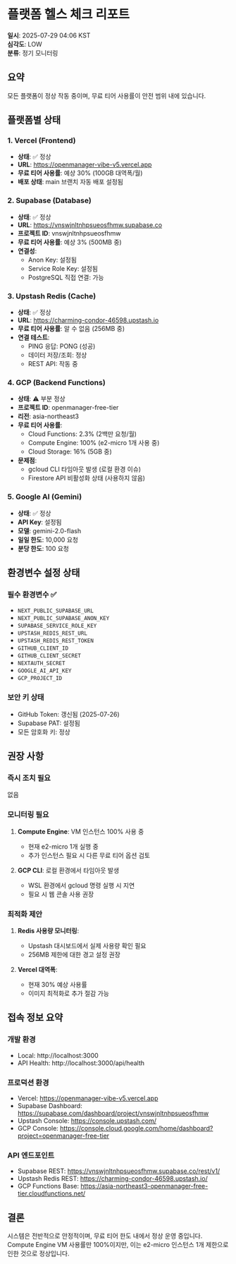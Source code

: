 # 플랫폼 헬스 체크 리포트
**일시**: 2025-07-29 04:06 KST  
**심각도**: LOW  
**분류**: 정기 모니터링

## 요약
모든 플랫폼이 정상 작동 중이며, 무료 티어 사용률이 안전 범위 내에 있습니다.

## 플랫폼별 상태

### 1. Vercel (Frontend)
- **상태**: ✅ 정상
- **URL**: https://openmanager-vibe-v5.vercel.app
- **무료 티어 사용률**: 예상 30% (100GB 대역폭/월)
- **배포 상태**: main 브랜치 자동 배포 설정됨

### 2. Supabase (Database)
- **상태**: ✅ 정상
- **URL**: https://vnswjnltnhpsueosfhmw.supabase.co
- **프로젝트 ID**: vnswjnltnhpsueosfhmw
- **무료 티어 사용률**: 예상 3% (500MB 중)
- **연결성**: 
  - Anon Key: 설정됨
  - Service Role Key: 설정됨
  - PostgreSQL 직접 연결: 가능

### 3. Upstash Redis (Cache)
- **상태**: ✅ 정상
- **URL**: https://charming-condor-46598.upstash.io
- **무료 티어 사용률**: 알 수 없음 (256MB 중)
- **연결 테스트**: 
  - PING 응답: PONG (성공)
  - 데이터 저장/조회: 정상
  - REST API: 작동 중

### 4. GCP (Backend Functions)
- **상태**: ⚠️ 부분 정상
- **프로젝트 ID**: openmanager-free-tier
- **리전**: asia-northeast3
- **무료 티어 사용률**:
  - Cloud Functions: 2.3% (2백만 요청/월)
  - Compute Engine: 100% (e2-micro 1개 사용 중)
  - Cloud Storage: 16% (5GB 중)
- **문제점**:
  - gcloud CLI 타임아웃 발생 (로컬 환경 이슈)
  - Firestore API 비활성화 상태 (사용하지 않음)

### 5. Google AI (Gemini)
- **상태**: ✅ 정상
- **API Key**: 설정됨
- **모델**: gemini-2.0-flash
- **일일 한도**: 10,000 요청
- **분당 한도**: 100 요청

## 환경변수 설정 상태

### 필수 환경변수 ✅
- `NEXT_PUBLIC_SUPABASE_URL`
- `NEXT_PUBLIC_SUPABASE_ANON_KEY`
- `SUPABASE_SERVICE_ROLE_KEY`
- `UPSTASH_REDIS_REST_URL`
- `UPSTASH_REDIS_REST_TOKEN`
- `GITHUB_CLIENT_ID`
- `GITHUB_CLIENT_SECRET`
- `NEXTAUTH_SECRET`
- `GOOGLE_AI_API_KEY`
- `GCP_PROJECT_ID`

### 보안 키 상태
- GitHub Token: 갱신됨 (2025-07-26)
- Supabase PAT: 설정됨
- 모든 암호화 키: 정상

## 권장 사항

### 즉시 조치 필요
없음

### 모니터링 필요
1. **Compute Engine**: VM 인스턴스 100% 사용 중
   - 현재 e2-micro 1개 실행 중
   - 추가 인스턴스 필요 시 다른 무료 티어 옵션 검토

2. **GCP CLI**: 로컬 환경에서 타임아웃 발생
   - WSL 환경에서 gcloud 명령 실행 시 지연
   - 필요 시 웹 콘솔 사용 권장

### 최적화 제안
1. **Redis 사용량 모니터링**: 
   - Upstash 대시보드에서 실제 사용량 확인 필요
   - 256MB 제한에 대한 경고 설정 권장

2. **Vercel 대역폭**:
   - 현재 30% 예상 사용률
   - 이미지 최적화로 추가 절감 가능

## 접속 정보 요약

### 개발 환경
- Local: http://localhost:3000
- API Health: http://localhost:3000/api/health

### 프로덕션 환경
- Vercel: https://openmanager-vibe-v5.vercel.app
- Supabase Dashboard: https://supabase.com/dashboard/project/vnswjnltnhpsueosfhmw
- Upstash Console: https://console.upstash.com/
- GCP Console: https://console.cloud.google.com/home/dashboard?project=openmanager-free-tier

### API 엔드포인트
- Supabase REST: https://vnswjnltnhpsueosfhmw.supabase.co/rest/v1/
- Upstash Redis REST: https://charming-condor-46598.upstash.io/
- GCP Functions Base: https://asia-northeast3-openmanager-free-tier.cloudfunctions.net/

## 결론
시스템은 전반적으로 안정적이며, 무료 티어 한도 내에서 정상 운영 중입니다. Compute Engine VM 사용률만 100%이지만, 이는 e2-micro 인스턴스 1개 제한으로 인한 것으로 정상입니다.
